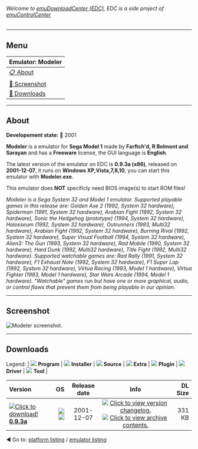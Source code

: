 ###### Welcome to [emuDownloadCenter (EDC)](https://github.com/PhoenixInteractiveNL/emuDownloadCenter/wiki/), EDC is a side project of [emuControlCenter](https://github.com/PhoenixInteractiveNL/emuControlCenter/wiki/)
***
## Menu
| **Emulator: Modeler** |
|:---------|
| [:clipboard: About](#about) |
| [:sunrise: Screenshot](#screenshot) |
| [:floppy_disk: Downloads](#downloads) |
***
## About
**Developement state:** :red_circle: 2001

**Modeler** is a emulator for **Sega Model 1** made by **Farftch'd, R Belmont and Sarayan** and has a **Freeware** license, the GUI language is **English**.

The latest version of the emulator on EDC is **0.9.3a (x86)**, released on **2001-12-07**, it runs on **Windows XP,Vista,7,8,10**, you can start this emulator with **Modeler.exe**.

This emulator does **NOT** specificly need BIOS image(s) to start ROM files!

_Modeler is a Sega System 32 and Model 1 emulator. Supported playable games in this release are: Golden Axe 2 (1992, System 32 hardware), Spiderman (1991, System 32 hardware), Arabian Fight (1992, System 32 hardware), Sonic the Hedgehog (prototype) (1994, System 32 hardware), Holosseum (1992, System 32 hardware), Outrunners (1993, Multi32 hardware), Arabian Fight (1992, System 32 hardware), Burning Rival (1992, System 32 hardware), Super Visual Football (1994, System 32 hardware), Alien3: The Gun (1993, System 32 hardware), Rad Mobile (1990, System 32 hardware), Hard Dunk (1992, Multi32 hardware), Title Fight (1992, Multi32 hardware). Supported watchable games are: Rad Rally (1991, System 32 hardware), F1 Exhaust Note (1992, System 32 hardware), F1 Super Lap (1992, System 32 hardware), Virtua Racing (1993, Model 1 hardware), Virtua Fighter (1993, Model 1 hardware), Star Wars Arcade (1994, Model 1 hardware). "Watchable" games run but have one or more graphical, audio, or control flaws that prevent them from being playable in our opinion._
***
## Screenshot
![](https://raw.githubusercontent.com/PhoenixInteractiveNL/emuDownloadCenter/master/hooks/modeler/emulator_screen_01.jpg "Modeler screenshot.")
***
## Downloads
Legend: | 
![](https://raw.githubusercontent.com/wiki/PhoenixInteractiveNL/emuDownloadCenter/images_misc/icon_program_24.png) **Program** | 
![](https://raw.githubusercontent.com/wiki/PhoenixInteractiveNL/emuDownloadCenter/images_misc/icon_installer_24.png) **Installer** | 
![](https://raw.githubusercontent.com/wiki/PhoenixInteractiveNL/emuDownloadCenter/images_misc/icon_source_code_24.png) **Source** | 
![](https://raw.githubusercontent.com/wiki/PhoenixInteractiveNL/emuDownloadCenter/images_misc/icon_extra_24.png) **Extra** | 
![](https://raw.githubusercontent.com/wiki/PhoenixInteractiveNL/emuDownloadCenter/images_misc/icon_plugin_24.png) **Plugin** | 
![](https://raw.githubusercontent.com/wiki/PhoenixInteractiveNL/emuDownloadCenter/images_misc/icon_driver_24.png) **Driver** | 
![](https://raw.githubusercontent.com/wiki/PhoenixInteractiveNL/emuDownloadCenter/images_misc/icon_tool_24.png) **Tool** | 
 
| Version | OS | Release date | Info | DL Size |
|:--------|---:|:------------:|:----:|--------:|
| [![](https://raw.githubusercontent.com/wiki/PhoenixInteractiveNL/emuDownloadCenter/images_misc/icon_program_24.png "Click to download!")  **0.9.3a**](https://github.com/PhoenixInteractiveNL/edc-repo0004/raw/master/modeler/0.9.3a.7z) | ![](https://raw.githubusercontent.com/wiki/PhoenixInteractiveNL/emuDownloadCenter/images_misc/logo_windows_24.png) ![](https://raw.githubusercontent.com/wiki/PhoenixInteractiveNL/emuDownloadCenter/images_misc/icon_32-bit_24.png) | 2001-12-07 | [![](https://raw.githubusercontent.com/wiki/PhoenixInteractiveNL/emuDownloadCenter/images_misc/icon_changelog_24.png "Click to view version changelog.")](https://github.com/PhoenixInteractiveNL/edc-repo0004/blob/master/modeler/0.9.3a_changelog.txt) [![](https://raw.githubusercontent.com/wiki/PhoenixInteractiveNL/emuDownloadCenter/images_misc/icon_contents_24.png "Click to view archive contents.")](https://github.com/PhoenixInteractiveNL/edc-repo0004/blob/master/modeler/0.9.3a_contents.txt) | 331 KB |

:arrow_backward: Go to: [platform listing](https://github.com/PhoenixInteractiveNL/emuDownloadCenter/wiki/EDC-Platform-List) / [emulator listing](https://github.com/PhoenixInteractiveNL/emuDownloadCenter/wiki/EDC-Emulator-List)
